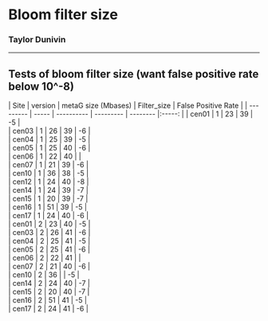 # Bloom filter size
### Taylor Dunivin

---
## Tests of bloom filter size (want false positive rate below 10^-8)

| Site | version | metaG size (Mbases) | Filter_size | False Positive Rate | 
| --------- | ----- | ---------- | --------- | -------- |:-----: |
| cen01 | 1 | 23 | 39 | -5 |  
| cen03 | 1 | 26 | 39 | -6 |  
| cen04 | 1 | 25 | 39 | -5 |  
| cen05 | 1 | 25 | 40 | -6 |  
| cen06 | 1 | 22 | 40 |  |  
| cen07 | 1 | 21 | 39 | -6 |   
| cen10 | 1 | 36 | 38 | -5 |   
| cen12 | 1 | 24 | 40 | -8 |   
| cen14 | 1 | 24 | 39 | -7 |   
| cen15 | 1 | 20 | 39 | -7 |   
| cen16 | 1 | 51 | 39 | -5 |   
| cen17 | 1 | 24 | 40 | -6 |   
| cen01 | 2 | 23 | 40 | -5 |  
| cen03 | 2 | 26 | 41 | -6 |  
| cen04 | 2 | 25 | 41 | -5 |  
| cen05 | 2 | 25 | 41 | -6 |  
| cen06 | 2 | 22 | 41 |  |  
| cen07 | 2 | 21 | 40 | -6 |   
| cen10 | 2 | 36 |  | -5 |   
| cen14 | 2 | 24 | 40 | -7 |   
| cen15 | 2 | 20 | 40 | -7 |   
| cen16 | 2 | 51 | 41 | -5 |   
| cen17 | 2 | 24 | 41 | -6 |  
